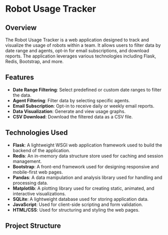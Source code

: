 # Robot Usage Tracker

## Overview
The Robot Usage Tracker is a web application designed to track and visualize the usage of robots within a team. It allows users to filter data by date range and agents, opt-in for email subscriptions, and download reports. The application leverages various technologies including Flask, Redis, Bootstrap, and more.

## Features
- **Date Range Filtering**: Select predefined or custom date ranges to filter the data.
- **Agent Filtering**: Filter data by selecting specific agents.
- **Email Subscription**: Opt-in to receive daily or weekly email reports.
- **Data Visualization**: Generate and view usage graphs.
- **CSV Download**: Download the filtered data as a CSV file.

## Technologies Used
- **Flask**: A lightweight WSGI web application framework used to build the backend of the application.
- **Redis**: An in-memory data structure store used for caching and session management.
- **Bootstrap**: A front-end framework used for designing responsive and mobile-first web pages.
- **Pandas**: A data manipulation and analysis library used for handling and processing data.
- **Matplotlib**: A plotting library used for creating static, animated, and interactive visualizations.
- **SQLite**: A lightweight database used for storing application data.
- **JavaScript**: Used for client-side scripting and form validation.
- **HTML/CSS**: Used for structuring and styling the web pages.

## Project Structure
